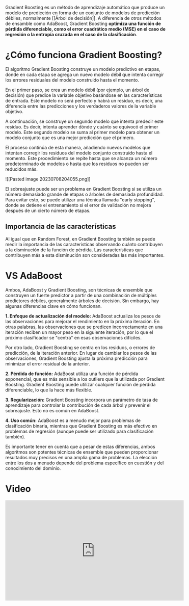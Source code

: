 
Gradient Boosting es un método de aprendizaje automático que produce un modelo de predicción en forma de un conjunto de modelos de predicción débiles, normalmente [[Árbol de decisión]]. A diferencia de otros métodos de ensamble como AdaBoost, Gradient Boosting **optimiza una función de pérdida diferenciable, como el error cuadrático medio (MSE) en el caso de regresión o la entropía cruzada en el caso de la clasificación**.

# ¿Cómo funciona Gradient Boosting?

El algoritmo Gradient Boosting construye un modelo predictivo en etapas, donde en cada etapa se agrega un nuevo modelo débil que intenta corregir los errores residuales del modelo construido hasta el momento.

En el primer paso, se crea un modelo débil (por ejemplo, un árbol de decisión) que predice la variable objetivo basándose en las características de entrada. Este modelo no será perfecto y habrá un residuo, es decir, una diferencia entre las predicciones y los verdaderos valores de la variable objetivo.

A continuación, se construye un segundo modelo que intenta predecir este residuo. Es decir, intenta aprender dónde y cuánto se equivocó el primer modelo. Este segundo modelo se suma al primer modelo para obtener un modelo conjunto que es una mejor predicción que el primero.

El proceso continúa de esta manera, añadiendo nuevos modelos que intentan corregir los residuos del modelo conjunto construido hasta el momento. Este procedimiento se repite hasta que se alcanza un número predeterminado de modelos o hasta que los residuos no pueden ser reducidos más.

![[Pasted image 20230708204055.png]]

El sobreajuste puede ser un problema en Gradient Boosting si se utiliza un número demasiado grande de etapas o árboles de demasiada profundidad. Para evitar esto, se puede utilizar una técnica llamada "early stopping", donde se detiene el entrenamiento si el error de validación no mejora después de un cierto número de etapas.

## Importancia de las características

Al igual que en Random Forest, en Gradient Boosting también se puede medir la importancia de las características observando cuánto contribuyen a la disminución de la función de pérdida. Las características que contribuyen más a esta disminución son consideradas las más importantes.

# VS AdaBoost

Ambos, AdaBoost y Gradient Boosting, son técnicas de ensemble que construyen un fuerte predictor a partir de una combinación de múltiples predictores débiles, generalmente árboles de decisión. Sin embargo, hay algunas diferencias clave en cómo funcionan.

**1. Enfoque de actualización del modelo:** AdaBoost actualiza los pesos de las observaciones para mejorar el rendimiento en la próxima iteración. En otras palabras, las observaciones que se predicen incorrectamente en una iteración reciben un mayor peso en la siguiente iteración, por lo que el próximo clasificador se "centra" en esas observaciones difíciles.

Por otro lado, Gradient Boosting se centra en los residuos, o errores de predicción, de la iteración anterior. En lugar de cambiar los pesos de las observaciones, Gradient Boosting ajusta la próxima predicción para minimizar el error residual de la anterior.

**2. Pérdida de función:** AdaBoost utiliza una función de pérdida exponencial, que es más sensible a los outliers que la utilizada por Gradient Boosting. Gradient Boosting puede utilizar cualquier función de pérdida diferenciable, lo que la hace más flexible.

**3. Regularización:** Gradient Boosting incorpora un parámetro de tasa de aprendizaje para controlar la contribución de cada árbol y prevenir el sobreajuste. Esto no es común en AdaBoost.

**4. Uso común:** AdaBoost es a menudo mejor para problemas de clasificación binaria, mientras que Gradient Boosting es más efectivo en problemas de regresión (aunque puede ser utilizado para clasificación también).

Es importante tener en cuenta que a pesar de estas diferencias, ambos algoritmos son potentes técnicas de ensemble que pueden proporcionar resultados muy precisos en una amplia gama de problemas. La elección entre los dos a menudo depende del problema específico en cuestión y del conocimiento del dominio.

# Video

<iframe width="560" height="315" src="https://www.youtube.com/embed/zblsrxc7XpM" title="YouTube video player" frameborder="0" allow="accelerometer; autoplay; clipboard-write; encrypted-media; gyroscope; picture-in-picture; web-share" allowfullscreen></iframe>

